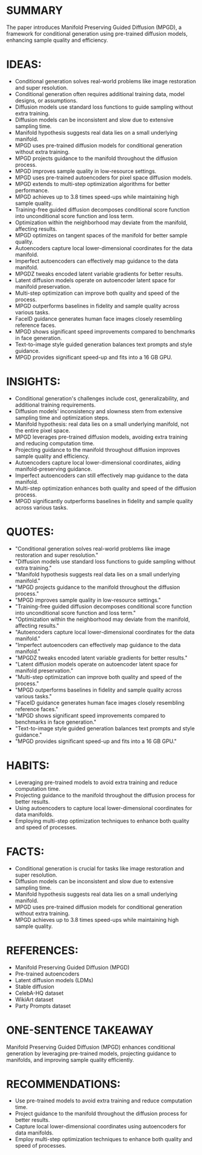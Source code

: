 # SUMMARY
The paper introduces Manifold Preserving Guided Diffusion (MPGD), a framework for conditional generation using pre-trained diffusion models, enhancing sample quality and efficiency.

# IDEAS:
- Conditional generation solves real-world problems like image restoration and super resolution.
- Conditional generation often requires additional training data, model designs, or assumptions.
- Diffusion models use standard loss functions to guide sampling without extra training.
- Diffusion models can be inconsistent and slow due to extensive sampling time.
- Manifold hypothesis suggests real data lies on a small underlying manifold.
- MPGD uses pre-trained diffusion models for conditional generation without extra training.
- MPGD projects guidance to the manifold throughout the diffusion process.
- MPGD improves sample quality in low-resource settings.
- MPGD uses pre-trained autoencoders for pixel space diffusion models.
- MPGD extends to multi-step optimization algorithms for better performance.
- MPGD achieves up to 3.8 times speed-ups while maintaining high sample quality.
- Training-free guided diffusion decomposes conditional score function into unconditional score function and loss term.
- Optimization within the neighborhood may deviate from the manifold, affecting results.
- MPGD optimizes on tangent spaces of the manifold for better sample quality.
- Autoencoders capture local lower-dimensional coordinates for the data manifold.
- Imperfect autoencoders can effectively map guidance to the data manifold.
- MPGDZ tweaks encoded latent variable gradients for better results.
- Latent diffusion models operate on autoencoder latent space for manifold preservation.
- Multi-step optimization can improve both quality and speed of the process.
- MPGD outperforms baselines in fidelity and sample quality across various tasks.
- FaceID guidance generates human face images closely resembling reference faces.
- MPGD shows significant speed improvements compared to benchmarks in face generation.
- Text-to-image style guided generation balances text prompts and style guidance.
- MPGD provides significant speed-up and fits into a 16 GB GPU.

# INSIGHTS:
- Conditional generation's challenges include cost, generalizability, and additional training requirements.
- Diffusion models' inconsistency and slowness stem from extensive sampling time and optimization steps.
- Manifold hypothesis: real data lies on a small underlying manifold, not the entire pixel space.
- MPGD leverages pre-trained diffusion models, avoiding extra training and reducing computation time.
- Projecting guidance to the manifold throughout diffusion improves sample quality and efficiency.
- Autoencoders capture local lower-dimensional coordinates, aiding manifold-preserving guidance.
- Imperfect autoencoders can still effectively map guidance to the data manifold.
- Multi-step optimization enhances both quality and speed of the diffusion process.
- MPGD significantly outperforms baselines in fidelity and sample quality across various tasks.

# QUOTES:
- "Conditional generation solves real-world problems like image restoration and super resolution."
- "Diffusion models use standard loss functions to guide sampling without extra training."
- "Manifold hypothesis suggests real data lies on a small underlying manifold."
- "MPGD projects guidance to the manifold throughout the diffusion process."
- "MPGD improves sample quality in low-resource settings."
- "Training-free guided diffusion decomposes conditional score function into unconditional score function and loss term."
- "Optimization within the neighborhood may deviate from the manifold, affecting results."
- "Autoencoders capture local lower-dimensional coordinates for the data manifold."
- "Imperfect autoencoders can effectively map guidance to the data manifold."
- "MPGDZ tweaks encoded latent variable gradients for better results."
- "Latent diffusion models operate on autoencoder latent space for manifold preservation."
- "Multi-step optimization can improve both quality and speed of the process."
- "MPGD outperforms baselines in fidelity and sample quality across various tasks."
- "FaceID guidance generates human face images closely resembling reference faces."
- "MPGD shows significant speed improvements compared to benchmarks in face generation."
- "Text-to-image style guided generation balances text prompts and style guidance."
- "MPGD provides significant speed-up and fits into a 16 GB GPU."

# HABITS:
- Leveraging pre-trained models to avoid extra training and reduce computation time.
- Projecting guidance to the manifold throughout the diffusion process for better results.
- Using autoencoders to capture local lower-dimensional coordinates for data manifolds.
- Employing multi-step optimization techniques to enhance both quality and speed of processes.

# FACTS:
- Conditional generation is crucial for tasks like image restoration and super resolution.
- Diffusion models can be inconsistent and slow due to extensive sampling time.
- Manifold hypothesis suggests real data lies on a small underlying manifold.
- MPGD uses pre-trained diffusion models for conditional generation without extra training.
- MPGD achieves up to 3.8 times speed-ups while maintaining high sample quality.

# REFERENCES:
- Manifold Preserving Guided Diffusion (MPGD)
- Pre-trained autoencoders
- Latent diffusion models (LDMs)
- Stable diffusion
- CelebA-HQ dataset
- WikiArt dataset
- Party Prompts dataset

# ONE-SENTENCE TAKEAWAY
Manifold Preserving Guided Diffusion (MPGD) enhances conditional generation by leveraging pre-trained models, projecting guidance to manifolds, and improving sample quality efficiently.

# RECOMMENDATIONS:
- Use pre-trained models to avoid extra training and reduce computation time.
- Project guidance to the manifold throughout the diffusion process for better results.
- Capture local lower-dimensional coordinates using autoencoders for data manifolds.
- Employ multi-step optimization techniques to enhance both quality and speed of processes.
